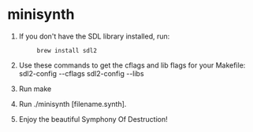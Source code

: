 # minisynth

1. If you don't have the SDL library installed, run:

            brew install sdl2

2. Use these commands to get the cflags and lib flags for your Makefile:
            sdl2-config --cflags
            sdl2-config --libs

3. Run make

4. Run ./minisynth [filename.synth].

5. Enjoy the beautiful Symphony Of Destruction! 